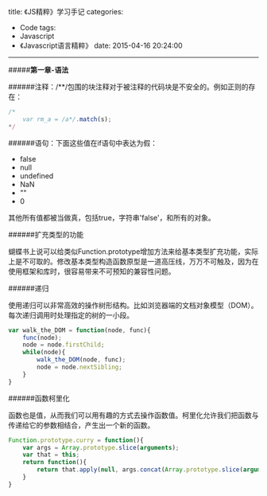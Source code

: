 title: 《JS精粹》学习手记
categories:
  - Code
tags:
  - Javascript
  - 《Javascript语言精粹》
date: 2015-04-16 20:24:00
---

#####**第一章-语法**

######注释：/**/包围的块注释对于被注释的代码块是不安全的。例如正则的存在：

```javascript
/*
    var rm_a = /a*/.match(s);
*/
```

######语句：下面这些值在if语句中表达为假：

* false
* null
* undefined
* NaN
* ""
* 0

其他所有值都被当做真，包括true，字符串'false'，和所有的对象。

######扩充类型的功能

蝴蝶书上说可以给类似Function.prototype增加方法来给基本类型扩充功能，实际上是不可取的。修改基本类型构造函数原型是一道高压线，万万不可触及，因为在使用框架和库时，很容易带来不可预知的兼容性问题。

######递归

使用递归可以非常高效的操作树形结构。比如浏览器端的文档对象模型（DOM）。每次递归调用时处理指定的树的一小段。

```javascript
var walk_the_DOM = function(node, func){
    func(node);
    node = node.firstChild;
    while(node){
        walk_the_DOM(node, func);
        node = node.nextSibling;
    }
}
```

######函数柯里化

函数也是值，从而我们可以用有趣的方式去操作函数值。柯里化允许我们把函数与传递给它的参数相结合，产生出一个新的函数。

```javascript
Function.prototype.curry = function(){
    var args = Array.prototype.slice(arguments);
    var that = this;
    return function(){
        return that.apply(null, args.concat(Array.prototype.slice(arguments)));
    }
}
```


